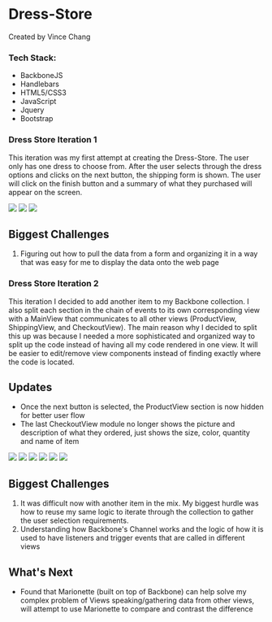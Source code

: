 # Dress-Store

 Created by Vince Chang

 ### Tech Stack:
 - BackboneJS
 - Handlebars
 - HTML5/CSS3
 - JavaScript
 - Jquery
 - Bootstrap

### Dress Store Iteration 1
This iteration was my first attempt at creating the Dress-Store. The user only
has one dress to choose from. After the user selects through the dress options
and clicks on the next button, the shipping form is shown. The user will click
on the finish button and a summary of what they purchased will appear on the
screen.

![](https://github.com/vincehacks/Dress-Store/blob/master/screenshots/I1_P1.png)
![](https://github.com/vincehacks/Dress-Store/blob/master/screenshots/I1_P2.png)
![](https://github.com/vincehacks/Dress-Store/blob/master/screenshots/I1_P3.png)

## Biggest Challenges
1. Figuring out how to pull the data from a form and organizing it in a way that
was easy for me to display the data onto the web page

### Dress Store Iteration 2
This iteration I decided to add another item to my Backbone collection. I also
split each section in the chain of events to its own corresponding view with
a MainView that communicates to all other views (ProductView, ShippingView, and
CheckoutView). The main reason why I decided to split this up was because I
needed a more sophisticated and organized way to split up the code instead of
having all my code rendered in one view. It will be easier to edit/remove view
components instead of finding exactly where the code is located.

## Updates
- Once the next button is selected, the ProductView section is now hidden for
better user flow
- The last CheckoutView module no longer shows the picture and description of
what they ordered, just shows the size, color, quantity and name of item

![](https://github.com/vincehacks/Dress-Store/blob/master/screenshots/I2_P1.png)
![](https://github.com/vincehacks/Dress-Store/blob/master/screenshots/I2_P2.png)
![](https://github.com/vincehacks/Dress-Store/blob/master/screenshots/I2_P3.png)
![](https://github.com/vincehacks/Dress-Store/blob/master/screenshots/I2_P4.png)
![](https://github.com/vincehacks/Dress-Store/blob/master/screenshots/I2_P5.png)
![](https://github.com/vincehacks/Dress-Store/blob/master/screenshots/I2_P6.png)

## Biggest Challenges
1. It was difficult now with another item in the mix. My biggest hurdle was how
to reuse my same logic to iterate through the collection to gather the user
selection requirements.
2. Understanding how Backbone's Channel works and the logic of how it is used to
have listeners and trigger events that are called in different views

## What's Next
- Found that Marionette (built on top of Backbone) can help solve my complex
problem of Views speaking/gathering data from other views, will attempt to use
Marionette to compare and contrast the difference
